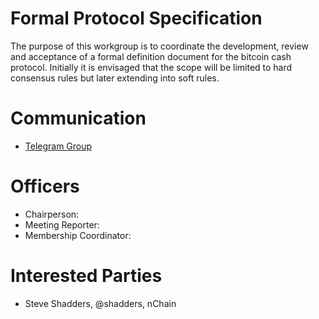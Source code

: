 # Formal Protocol Specification

The purpose of this workgroup is to coordinate the development, review and acceptance of a formal
definition document for the bitcoin cash protocol. Initially it is envisaged that the scope will be limited to
hard consensus rules but later extending into soft rules.

# Communication

* [Telegram Group](https://t.me/joinchat/HCYr50Wph-KptdM0-2-7NQ)

# Officers

 * Chairperson: 
 * Meeting Reporter:
 * Membership Coordinator:

# Interested Parties
- Steve Shadders, @shadders, nChain

